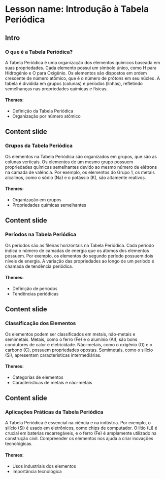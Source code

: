 # Lesson name: Introdução à Tabela Periódica

## Intro

### O que é a Tabela Periódica?

A Tabela Periódica é uma organização dos elementos químicos baseada em suas propriedades. Cada elemento possui um símbolo único, como H para Hidrogênio e O para Oxigênio. Os elementos são dispostos em ordem crescente de número atômico, que é o número de prótons em seu núcleo. A tabela é dividida em grupos (colunas) e períodos (linhas), refletindo semelhanças nas propriedades químicas e físicas.

#### **Themes:**
- Definição da Tabela Periódica
- Organização por número atômico

## Content slide

### Grupos da Tabela Periódica

Os elementos na Tabela Periódica são organizados em grupos, que são as colunas verticais. Os elementos de um mesmo grupo possuem propriedades químicas semelhantes devido ao mesmo número de elétrons na camada de valência. Por exemplo, os elementos do Grupo 1, os metais alcalinos, como o sódio (Na) e o potássio (K), são altamente reativos.

#### **Themes:**
- Organização em grupos
- Propriedades químicas semelhantes

## Content slide

### Períodos na Tabela Periódica

Os períodos são as fileiras horizontais na Tabela Periódica. Cada período indica o número de camadas de energia que os átomos dos elementos possuem. Por exemplo, os elementos do segundo período possuem dois níveis de energia. A variação das propriedades ao longo de um período é chamada de tendência periódica.

#### **Themes:**
- Definição de períodos
- Tendências periódicas

## Content slide

### Classificação dos Elementos

Os elementos podem ser classificados em metais, não-metais e semimetais. Metais, como o ferro (Fe) e o alumínio (Al), são bons condutores de calor e eletricidade. Não-metais, como o oxigênio (O) e o carbono (C), possuem propriedades opostas. Semimetais, como o silício (Si), apresentam características intermediárias.

#### **Themes:**
- Categorias de elementos
- Características de metais e não-metais

## Content slide

### Aplicações Práticas da Tabela Periódica

A Tabela Periódica é essencial na ciência e na indústria. Por exemplo, o silício (Si) é usado em eletrônicos, como chips de computador. O lítio (Li) é crucial em baterias recarregáveis, e o ferro (Fe) é amplamente utilizado na construção civil. Compreender os elementos nos ajuda a criar inovações tecnológicas.

#### **Themes:**
- Usos industriais dos elementos
- Importância tecnológica
